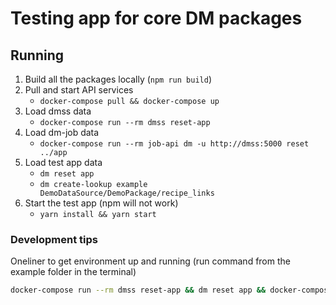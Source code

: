 # Testing app for core DM packages

## Running

1. Build all the packages locally (`npm run build`)
2. Pull and start API services
   - `docker-compose pull && docker-compose up`
3. Load dmss data
    - `docker-compose run --rm dmss reset-app`
4. Load dm-job data
   - `docker-compose run --rm job-api dm -u http://dmss:5000 reset ../app`
5. Load test app data
    - `dm reset app`
    - `dm create-lookup example DemoDataSource/DemoPackage/recipe_links`
6. Start the test app (npm will not work)
   - `yarn install && yarn start`

### Development tips

Oneliner to get environment up and running (run command from the example folder in the terminal)
```bash
docker-compose run --rm dmss reset-app && dm reset app && docker-compose run --rm job-api dm -u http://dmss:5000 reset ../app && dm create-lookup example DemoDataSource/DemoPackage/recipe_links
```